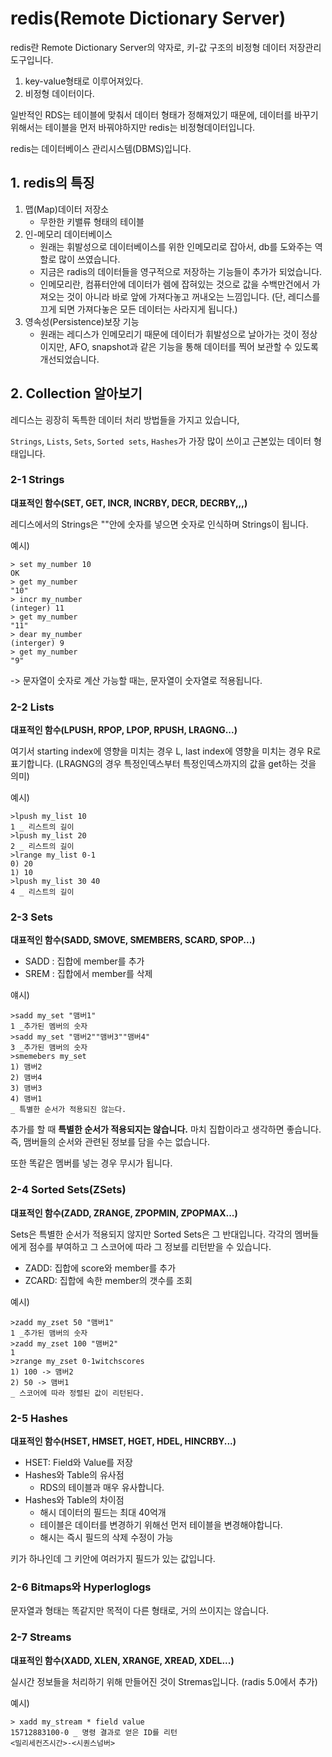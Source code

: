 # redis(Remote Dictionary Server)

redis란 Remote Dictionary Server의 약자로, 키-값 구조의 비정형 데이터 저장관리 도구입니다.

1. key-value형태로 이루어져있다.
2. 비정형 데이터이다.

일반적인 RDS는 테이블에 맞춰서 데이터 형태가 정해져있기 때문에, 데이터를 바꾸기 위해서는 테이블을 먼저 바꿔야하지만 redis는 비정형데이터입니다.

redis는 데이터베이스 관리시스템(DBMS)입니다.

## 1. redis의 특징

1. 맵(Map)데이터 저장소
   - 무한한 키밸류 형태의 테이블
2. 인-메모리 데이터베이스
   - 원래는 휘발성으로 데이터베이스를 위한 인메모리로 잡아서, db를 도와주는 역할로 많이 쓰였습니다.
   - 지금은 radis의 데이터들을 영구적으로 저장하는 기능들이 추가가 되었습니다.
   - 인메모리란, 컴퓨터안에 데이터가 렘에 잡혀있는 것으로 값을 수백만건에서 가져오는 것이 아니라 바로 앞에 가져다놓고 꺼내오는 느낌입니다.
     (단, 레디스를 끄게 되면 가져다놓은 모든 데이터는 사라지게 됩니다.)
3. 영속성(Persistence)보장 기능
   - 원래는 레디스가 인메모리기 때문에 데이터가 휘발성으로 날아가는 것이 정상이지만, AFO, snapshot과 같은 기능을 통해 데이터를 찍어 보관할 수 있도록 개선되었습니다.

## 2. Collection 알아보기

레디스는 굉장히 독특한 데이터 처리 방법들을 가지고 있습니다,

`Strings`, `Lists`, `Sets`, `Sorted sets`, `Hashes`가 가장 많이 쓰이고 근본있는 데이터 형태입니다.

### 2-1 Strings

**대표적인 함수(SET, GET, INCR, INCRBY, DECR, DECRBY,,,)**

레디스에서의 Strings은 ""안에 숫자를 넣으면 숫자로 인식하며 Strings이 됩니다.

예시)

```
> set my_number 10
OK
> get my_number
"10"
> incr my_number
(integer) 11
> get my_number
"11"
> dear my_number
(interger) 9
> get my_number
"9"
```

-> 문자열이 숫자로 계산 가능할 때는, 문자열이 숫자열로 적용됩니다.

### 2-2 Lists

**대표적인 함수(LPUSH, RPOP, LPOP, RPUSH, LRAGNG...)**

여기서 starting index에 영향을 미치는 경우 L, last index에 영향을 미치는 경우 R로 표기합니다.
(LRAGNG의 경우 특정인덱스부터 특정인덱스까지의 값을 get하는 것을 의미)

예시)

```
>lpush my_list 10
1 _ 리스트의 길이
>lpush my_list 20
2 _ 리스트의 길이
>lrange my_list 0-1
0) 20
1) 10
>lpush my_list 30 40
4 _ 리스트의 길이
```

### 2-3 Sets

**대표적인 함수(SADD, SMOVE, SMEMBERS, SCARD, SPOP...)**

- SADD : 집합에 member를 추가
- SREM : 집합에서 member를 삭제

얘시)

```
>sadd my_set "맴버1"
1 _추가된 멤버의 숫자
>sadd my_set "맴버2""맴버3""맴버4"
3 _추가된 맴버의 숫자
>smemebers my_set
1) 맴버2
2) 맴버4
3) 맴버3
4) 맴버1
_ 특별한 순서가 적용되진 않는다.
```

추가를 할 때 **특별한 순서가 적용되지는 않습니다.** 마치 집합이라고 생각하면 좋습니다.
즉, 맴버들의 순서와 관련된 정보를 담을 수는 없습니다.

또한 똑같은 멤버를 넣는 경우 무시가 됩니다.

### 2-4 Sorted Sets(ZSets)

**대표적인 함수(ZADD, ZRANGE, ZPOPMIN, ZPOPMAX...)**

Sets은 특별한 순서가 적용되지 않지만 Sorted Sets은 그 반대입니다.
각각의 멤버들에게 점수를 부여하고 그 스코어에 따라 그 정보를 리턴받을 수 있습니다.

- ZADD: 집합에 score와 member를 추가
- ZCARD: 집합에 속한 member의 갯수를 조회

예시)

```
>zadd my_zset 50 "맴버1"
1 _추가된 맴버의 숫자
>zadd my_zset 100 "맴버2"
1
>zrange my_zset 0-1witchscores
1) 100 -> 맴버2
2) 50 -> 맴버1
_ 스코어에 따라 정렬된 값이 리턴된다.
```

### 2-5 Hashes

**대표적인 함수(HSET, HMSET, HGET, HDEL, HINCRBY...)**

- HSET: Field와 Value를 저장
- Hashes와 Table의 유사점
  - RDS의 테이블과 매우 유사합니다.
- Hashes와 Table의 차이점
  - 해시 데이터의 필드는 최대 40억개
  - 테이블은 데이터를 변경하기 위해선 먼저 테이블을 변경해야합니다.
  - 해시는 즉시 필드의 삭제 수정이 가능

키가 하나인데 그 키안에 여러가지 필드가 있는 값입니다.

### 2-6 Bitmaps와 Hyperloglogs

문자열과 형태는 똑같지만 목적이 다른 형태로, 거의 쓰이지는 않습니다.

### 2-7 Streams

**대표적인 함수(XADD, XLEN, XRANGE, XREAD, XDEL...)**

실시간 정보들을 처리하기 위해 만들어진 것이 Stremas입니다. (radis 5.0에서 추가)

예시)

```
> xadd my_stream * field value
15712883100-0 _ 명령 결과로 얻은 ID를 리턴
<밀리세컨즈시간>-<시퀀스넘버>
```
